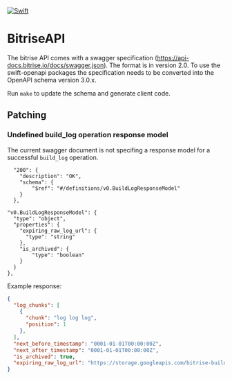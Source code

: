 [![Swift](https://github.com/akoslowski/swift-bitrise-api/actions/workflows/swift.yml/badge.svg?branch=main)](https://github.com/akoslowski/swift-bitrise-api/actions/workflows/swift.yml)

# BitriseAPI

The bitrise API comes with a swagger specification (https://api-docs.bitrise.io/docs/swagger.json). The format is in version 2.0. To use the swift-openapi packages the specification needs to be converted into the OpenAPI schema version 3.0.x.

Run `make` to update the schema and generate client code.


## Patching

### Undefined build_log operation response model

The current swagger document is not specifing a response model for a successful `build_log` operation.


```
  "200": {
    "description": "OK",
    "schema": {
        "$ref": "#/definitions/v0.BuildLogResponseModel"
    }
  },
```

```
"v0.BuildLogResponseModel": {
  "type": "object",
  "properties": {
    "expiring_raw_log_url": {
      "type": "string"
    },
    "is_archived": {
        "type": "boolean"
    }
  }
},
```

Example response:

```json
{
  "log_chunks": [
    {
      "chunk": "log log log",
      "position": 1
    },
  ],
  "next_before_timestamp": "0001-01-01T00:00:00Z",
  "next_after_timestamp": "0001-01-01T00:00:00Z",
  "is_archived": true,
  "expiring_raw_log_url": "https://storage.googleapis.com/bitrise-build-log-archives-production/apps/abcd"
}
```
